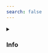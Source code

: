 ```yaml
---
search: false
---
```


<details class="custom-block collapse details">
<summary class="collapsible-header">
	
### Info

</summary>
<DemoContainer>
	<MButton label="Info" severity="info" />
	<MButton label="Info" variant="text" severity="info" />
	<MButton label="Info" variant="outlined" severity="info" />
	<MButton label="Info" severity="info" rounded />
	<MButton label="Info" variant="text" severity="info" rounded />
	<MButton label="Info" variant="outlined" severity="info" rounded />
</DemoContainer>

::: code-group

```vue [Composition API]
<template>
	<MButton label="Info" severity="info" />
	<MButton label="Info" variant="text" severity="info" />
	<MButton label="Info" variant="outlined" severity="info" />
	<MButton label="Info" severity="info" rounded />
	<MButton label="Info" variant="text" severity="info" rounded />
	<MButton label="Info" variant="outlined" severity="info" rounded />
</template>
```

```vue [Options API]
<template>
	<MButton label="Info" severity="info" />
	<MButton label="Info" variant="text" severity="info" />
	<MButton label="Info" variant="outlined" severity="info" />
	<MButton label="Info" severity="info" rounded />
	<MButton label="Info" variant="text" severity="info" rounded />
	<MButton label="Info" variant="outlined" severity="info" rounded />
</template>
```

:::

</details>
